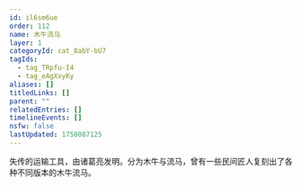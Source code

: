```yaml
---
id: il6sm6ue
order: 112
name: 木牛流马
layer: 1
categoryId: cat_8abY-bU7
tagIds:
  - tag_TRpfu-I4
  - tag_eAgXxyKy
aliases: []
titledLinks: []
parent: ""
relatedEntries: []
timelineEvents: []
nsfw: false
lastUpdated: 1758087125
---
```


失传的运输工具，由诸葛亮发明。分为木牛与流马，曾有一些民间匠人复刻出了各种不同版本的木牛流马。